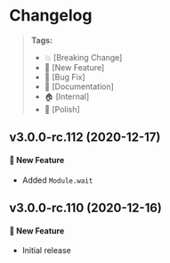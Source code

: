 Changelog
=========

> **Tags:**
> - :boom:       [Breaking Change]
> - :rocket:     [New Feature]
> - :bug:        [Bug Fix]
> - :memo:       [Documentation]
> - :house:      [Internal]
> - :nail_care:  [Polish]

## v3.0.0-rc.112 (2020-12-17)

#### :rocket: New Feature

* Added `Module.wait`

## v3.0.0-rc.110 (2020-12-16)

#### :rocket: New Feature

* Initial release

